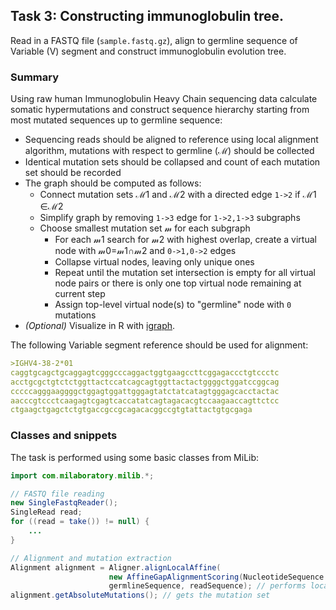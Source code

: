 ## Task 3: Constructing immunoglobulin tree.

Read in a FASTQ file (``sample.fastq.gz``), align to germline sequence of Variable (V) segment and construct immunoglobulin evolution tree.

### Summary

Using raw human Immunoglobulin Heavy Chain sequencing data calculate somatic hypermutations and construct sequence hierarchy starting from most mutated sequences up to germline sequence:

* Sequencing reads should be aligned to reference using local alignment algorithm, mutations with respect to germline (ℳ) should be collected
* Identical mutation sets should be collapsed and count of each mutation set should be recorded
* The graph should be computed as follows:
  * Connect mutation sets ℳ1 and ℳ2 with a directed edge ``1->2`` if ℳ1 ∈ℳ2
  * Simplify graph by removing ``1->3`` edge for ``1->2,1->3`` subgraphs
  * Choose smallest mutation set 𝓂 for each subgraph
    * For each 𝓂1 search for 𝓂2 with highest overlap, create a virtual node with 𝓂0=𝓂1∩𝓂2 and ``0->1,0->2`` edges
    * Collapse virtual nodes, leaving only unique ones
    * Repeat until the mutation set intersection is empty for all virtual node pairs or there is only one top virtual node remaining at current step
    * Assign top-level virtual node(s) to "germline" node with ``0`` mutations
* *(Optional)* Visualize in R with [igraph](https://cran.r-project.org/web/packages/igraph/index.html).

The following Variable segment reference should be used for alignment:
```md
>IGHV4-38-2*01
caggtgcagctgcaggagtcgggcccaggactggtgaagccttcggagaccctgtccctc
acctgcgctgtctctggttactccatcagcagtggttactactggggctggatccggcag
cccccagggaaggggctggagtggattgggagtatctatcatagtgggagcacctactac
aacccgtccctcaagagtcgagtcaccatatcagtagacacgtccaagaaccagttctcc
ctgaagctgagctctgtgaccgccgcagacacggccgtgtattactgtgcgaga
```

### Classes and snippets

The task is performed using some basic classes from MiLib:

```java
import com.milaboratory.milib.*;

// FASTQ file reading
new SingleFastqReader();
SingleRead read;
for ((read = take()) != null) {
	...
}

// Alignment and mutation extraction
Alignment alignment = Aligner.alignLocalAffine(
                      new AffineGapAlignmentScoring(NucleotideSequence.ALPHABET, 1, -3, -6, -1),
                      germlineSequence, readSequence); // performs local alignment
alignment.getAbsoluteMutations(); // gets the mutation set